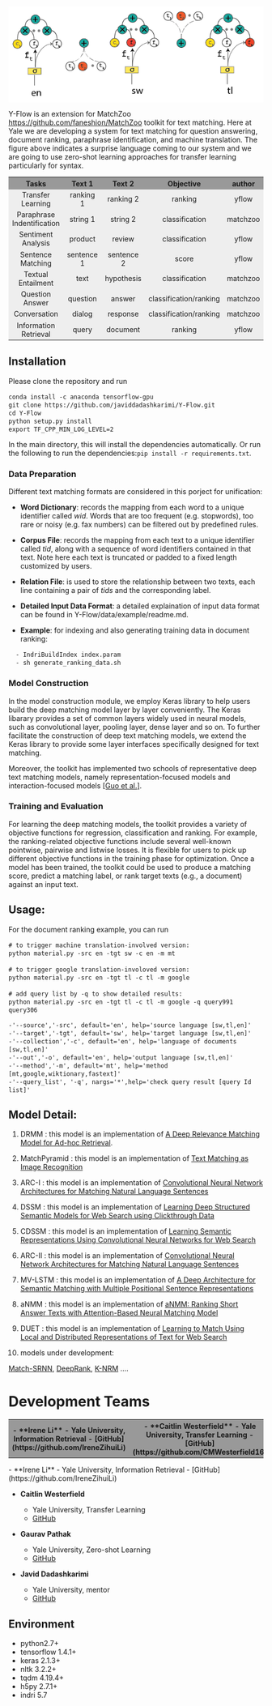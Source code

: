 <div align='center'>
<img src="./docs/_static/images/tree-shot.png" width = "600"  alt="tree-shot" align=center />
</div>

Y-Flow is an extension for MatchZoo <https://github.com/faneshion/MatchZoo>  toolkit for text matching. Here at Yale we are developing a system for text matching for question answering, document ranking, paraphrase identification, and machine translation. The figure above indicates a surprise language coming to our system and we are going to use zero-shot learning approaches for transfer learning particularly for syntax. 

<table>
  <tr>
    <th width=30%, bgcolor=#999999 >Tasks</th> 
    <th width=20%, bgcolor=#999999>Text 1</th>
    <th width="20%", bgcolor=#999999>Text 2</th>
    <th width="20%", bgcolor=#999999>Objective</th>
    <th width="20%", bgcolor=#999999>author</th>
  </tr>
    <tr>
    <td align="center", bgcolor=#eeeeee> Transfer Learning </td>
    <td align="center", bgcolor=#eeeeee> ranking 1 </td>
    <td align="center", bgcolor=#eeeeee> ranking 2 </td>
    <td align="center", bgcolor=#eeeeee> ranking </td>
    <td align="center", bgcolor=#eeeeee> yflow </td>
  </tr>
  <tr>
    <td align="center", bgcolor=#eeeeee> Paraphrase Indentification </td>
    <td align="center", bgcolor=#eeeeee> string 1 </td>
    <td align="center", bgcolor=#eeeeee> string 2 </td>
    <td align="center", bgcolor=#eeeeee> classification </td>
    <td align="center", bgcolor=#eeeeee> matchzoo </td>
  </tr>
  <tr>
    <td align="center", bgcolor=#eeeeee> Sentiment Analysis </td>
    <td align="center", bgcolor=#eeeeee> product </td>
    <td align="center", bgcolor=#eeeeee> review </td>
    <td align="center", bgcolor=#eeeeee> classification </td>
    <td align="center", bgcolor=#eeeeee> yflow </td>
  </tr>
  <tr>
    <td align="center", bgcolor=#eeeeee> Sentence Matching </td>
    <td align="center", bgcolor=#eeeeee> sentence 1 </td>
    <td align="center", bgcolor=#eeeeee> sentence 2 </td>
    <td align="center", bgcolor=#eeeeee> score </td>
     <td align="center", bgcolor=#eeeeee> yflow </td>

  </tr>
  <tr>
    <td align="center", bgcolor=#eeeeee> Textual Entailment </td>
    <td align="center", bgcolor=#eeeeee> text </td>
    <td align="center", bgcolor=#eeeeee> hypothesis </td>
    <td align="center", bgcolor=#eeeeee> classification </td>
     <td align="center", bgcolor=#eeeeee> matchzoo </td>

  </tr>
  <tr>
    <td align="center", bgcolor=#eeeeee> Question Answer </td>
    <td align="center", bgcolor=#eeeeee> question </td>
    <td align="center", bgcolor=#eeeeee> answer </td>
    <td align="center", bgcolor=#eeeeee> classification/ranking </td>
     <td align="center", bgcolor=#eeeeee> matchzoo </td>

  </tr>
  <tr>
    <td align="center", bgcolor=#eeeeee> Conversation </td>
    <td align="center", bgcolor=#eeeeee> dialog </td>
    <td align="center", bgcolor=#eeeeee> response </td>
    <td align="center", bgcolor=#eeeeee> classification/ranking </td>
     <td align="center", bgcolor=#eeeeee> matchzoo </td>
  </tr>
  <tr>
    <td align="center", bgcolor=#eeeeee> Information Retrieval </td>
    <td align="center", bgcolor=#eeeeee> query </td>
    <td align="center", bgcolor=#eeeeee> document </td>
    <td align="center", bgcolor=#eeeeee> ranking </td>
      <td align="center", bgcolor=#eeeeee> yflow </td>
  </tr>
</table>

## Installation
Please clone the repository and run
```
conda install -c anaconda tensorflow-gpu
git clone https://github.com/javiddadashkarimi/Y-Flow.git
cd Y-Flow
python setup.py install
export TF_CPP_MIN_LOG_LEVEL=2
```
In the main directory, this will install the dependencies automatically.
Or run the following to run the dependencies:`pip install -r requirements.txt`.


### Data Preparation
Different text matching formats are considered in this porject for unification:

+	**Word Dictionary**: records the mapping from each word to a unique identifier called *wid*. Words that are too frequent (e.g. stopwords), too rare or noisy (e.g. fax numbers) can be  filtered out by predefined rules.
+	**Corpus File**: records the mapping from each text to a unique identifier called *tid*, along with a sequence of word identifiers contained in that text. Note here each text is truncated or padded to a fixed length customized by users.
+	**Relation File**: is used to store the relationship between two texts, each line containing a pair of *tids* and the corresponding label.
+   **Detailed Input Data Format**: a detailed explaination of input data format can be found in Y-Flow/data/example/readme.md.

+  **Example**: for indexing and also generating training data in document ranking: 
```
  - IndriBuildIndex index.param
  - sh generate_ranking_data.sh
```

### Model Construction
In the model construction module, we employ Keras library to help users build the deep matching model layer by layer conveniently. The Keras libarary provides a set of common layers widely used in neural models, such as convolutional layer, pooling layer, dense layer and so on. To further facilitate the construction of deep text matching models, we extend the Keras library to provide some layer interfaces specifically designed for text matching.

Moreover, the toolkit has implemented two schools of representative deep text matching models, namely representation-focused models and interaction-focused models [[Guo et al.]](http://www.bigdatalab.ac.cn/~gjf/papers/2016/CIKM2016a_guo.pdf).

### Training and Evaluation
For learning the deep matching models, the toolkit provides a variety of objective functions for regression, classification and ranking. For example, the ranking-related objective functions include several well-known pointwise, pairwise and listwise losses. It is flexible for users to pick up different objective functions in the training phase for optimization. Once a model has been trained, the toolkit could be used to produce a matching score, predict a matching label, or rank target texts (e.g., a document) against an input text.

## Usage:

For the document ranking example, you can run
```
# to trigger machine translation-involved version:
python material.py -src en -tgt sw -c en -m mt

# to trigger google translation-involoved version:
python material.py -src en -tgt tl -c tl -m google

# add query list by -q to show detailed results:
python material.py -src en -tgt tl -c tl -m google -q query991 query306

```
    -'--source','-src', default='en', help='source language [sw,tl,en]'
    -'--target','-tgt', default='sw', help='target language [sw,tl,en]'
    -'--collection','-c', default='en', help='language of documents [sw,tl,en]'
    -'--out','-o', default='en', help='output language [sw,tl,en]'
    -'--method','-m', default='mt', help='method [mt,google,wiktionary,fastext]'
    -'--query_list', '-q', nargs='*',help='check query result [query Id list]'



## Model Detail:

1. DRMM : this model is an implementation of <a href="http://www.bigdatalab.ac.cn/~gjf/papers/2016/CIKM2016a_guo.pdf">A Deep Relevance Matching Model for Ad-hoc Retrieval</a>.

2. MatchPyramid : this model is an implementation of <a href="https://arxiv.org/abs/1602.06359"> Text Matching as Image Recognition</a>

3. ARC-I : this model is an implementation of <a href="https://arxiv.org/abs/1503.03244">Convolutional Neural Network Architectures for Matching Natural Language Sentences</a>

4. DSSM : this model is an implementation of <a href="https://www.microsoft.com/en-us/research/wp-content/uploads/2016/02/cikm2013_DSSM_fullversion.pdf">Learning Deep Structured Semantic Models for Web Search using Clickthrough Data</a>

5. CDSSM : this model is an implementation of <a href="https://www.microsoft.com/en-us/research/publication/learning-semantic-representations-using-convolutional-neural-networks-for-web-search/">Learning Semantic Representations Using Convolutional Neural Networks for Web Search</a>

6. ARC-II : this model is an implementation of <a href="https://arxiv.org/abs/1503.03244">Convolutional Neural Network Architectures for Matching Natural Language Sentences</a>

7. MV-LSTM : this model is an implementation of <a href="https://arxiv.org/abs/1511.08277">A Deep Architecture for Semantic Matching with Multiple Positional Sentence Representations</a>

8. aNMM : this model is an implementation of <a href="http://maroo.cs.umass.edu/pub/web/getpdf.php?id=1240">aNMM: Ranking Short Answer Texts with Attention-Based Neural Matching Model</a>


9. DUET : this model is an implementation of <a href="https://dl.acm.org/citation.cfm?id=3052579">Learning to Match Using Local and Distributed Representations of Text for Web Search</a>

10. models under development:

<a href="https://arxiv.org/abs/1604.04378">Match-SRNN</a>, <a href="https://arxiv.org/abs/1710.05649">DeepRank</a>, <a href="https://arxiv.org/abs/1706.06613">K-NRM</a> ....

Development Teams
====
<table>
  <tr>
    <th width=50%, bgcolor=#999999> 
    - **Irene Li**
    - Yale University, Information Retrieval
    - [GitHub](https://github.com/IreneZihuiLi)
    </th> 
    <th width=50%, bgcolor=#999999>
    - **Caitlin Westerfield**
    - Yale University, Transfer Learning
    - [GitHub](https://github.com/CMWesterfield16)
    </th>
  </tr>
</table>
- **Irene Li**
    - Yale University, Information Retrieval
    - [GitHub](https://github.com/IreneZihuiLi)
    
- **Caitlin Westerfield**
    - Yale University, Transfer Learning
    - [GitHub](https://github.com/CMWesterfield16)
    
- **Gaurav Pathak**
    - Yale University, Zero-shot Learning
    - [GitHub](https://github.com/GauravPathakYale)
   
 - **Javid Dadashkarimi**
    - Yale University, mentor 
    - [GitHub](https://github.com/dadashkarimi)
    
## Environment
* python2.7+
* tensorflow 1.4.1+
* keras 2.1.3+
* nltk 3.2.2+
* tqdm 4.19.4+
* h5py 2.7.1+
* indri 5.7
